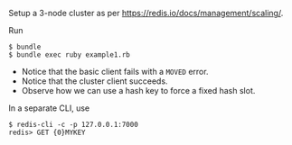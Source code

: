 Setup a 3-node cluster as per https://redis.io/docs/management/scaling/.

Run

```
$ bundle
$ bundle exec ruby example1.rb
```

- Notice that the basic client fails with a `MOVED` error.
- Notice that the cluster client succeeds.
- Observe how we can use a hash key to force a fixed hash slot.

In a separate CLI, use

```
$ redis-cli -c -p 127.0.0.1:7000
redis> GET {0}MYKEY
```
